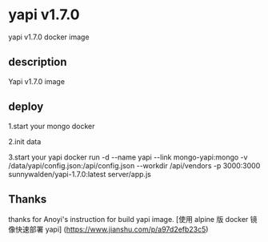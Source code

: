 # yapi v1.7.0
yapi v1.7.0 docker image

## description
Yapi v1.7.0 image



## deploy

1.start your mongo docker

2.init data

3.start your yapi docker run -d --name yapi --link mongo-yapi:mongo -v /data/yapi/config.json:/api/config.json --workdir /api/vendors -p 3000:3000 sunnywalden/yapi-1.7.0:latest server/app.js

## Thanks
thanks for Anoyi's instruction for build yapi image.
[使用 alpine 版 docker 镜像快速部署 yapi] (https://www.jianshu.com/p/a97d2efb23c5)
